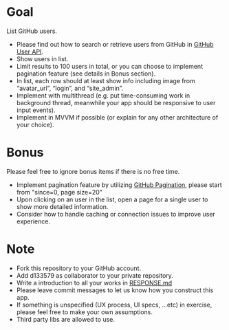 # Goal
List GitHub users.  
- Please find out how to search or retrieve users from GitHub in [GitHub User API](https://docs.github.com/en/rest/reference/users).
- Show users in list.
- Limit results to 100 users in total, or you can choose to implement pagination feature (see details in Bonus section).
- In list, each row should at least show info including image from “avatar_url”, “login”, and “site_admin”.
- Implement with multithread (e.g. put time-consuming work in background thread, meanwhile your app should be responsive to user input events).
- Implement in MVVM if possible (or explain for any other architecture of your choice).

# Bonus
Please feel free to ignore bonus items if there is no free time.
- Implement pagination feature by utilizing [GitHub Pagination](https://docs.github.com/en/rest/guides/traversing-with-pagination), please start from "since=0, page size=20"
- Upon clicking on an user in the list, open a page for a single user to show more detailed information.
- Consider how to handle caching or connection issues to improve user experience.

# Note
- Fork this repository to your GitHub account.
- Add d133579 as collaborator to your private repository.
- Write a introduction to all your works in [RESPONSE.md](RESPONSE.md)
- Please leave commit messages to let us know how you construct this app.
- If something is unspecified (UX process, UI specs, ...etc) in exercise, please feel free to make your own assumptions.
- Third party libs are allowed to use.
